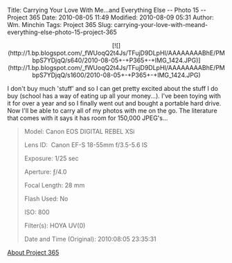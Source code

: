 Title: Carrying Your Love With Me...and Everything Else -- Photo 15 -- Project 365
Date: 2010-08-05 11:49
Modified: 2010-08-09 05:31
Author: Wm. Minchin
Tags: Project 365
Slug: carrying-your-love-with-meand-everything-else-photo-15-project-365

<div class="separator" style="clear: both; text-align: center;">

<p>
[![](http://1.bp.blogspot.com/_fWUoqQ2t4Js/TFujD9DLpHI/AAAAAAAABhE/PMbpS7YDjqQ/s640/2010-08-05+-+P365+-+IMG_1424.JPG)](http://1.bp.blogspot.com/_fWUoqQ2t4Js/TFujD9DLpHI/AAAAAAAABhE/PMbpS7YDjqQ/s1600/2010-08-05+-+P365+-+IMG_1424.JPG)

</div>

I don't buy much 'stuff' and so I can get pretty excited about the stuff
I do buy (school has a way of eating up all your money...). I've been
toying with it for over a year and so I finally went out and bought a
portable hard drive. Now I'll be able to carry all of my photos with me
on the go. The literature that comes with it says it has room for
150,000 JPEG's...

> 
> <span style="color: #666666;">Model: </span>Canon EOS DIGITAL REBEL
> XSi
>
> <span style="color: #666666;">Lens ID: </span> Canon EF-S 18-55mm
> f/3.5-5.6 IS
>
> <span style="color: #666666;">Exposure: </span>1/25 sec
>
> <span style="color: #666666;">Aperture: </span>ƒ/4.0
>
> <span style="color: #666666;">Focal Length: </span>28 mm
>
> <span style="color: #666666;">Flash Used: </span>No
>
> <span style="color: #666666;">ISO: </span>800
>
> <span style="color: #666666;">Filter(s): </span>HOYA UV(0)
>
> <span style="color: #666666;">Date and Time
> (Original): </span>2010:08:05 23:35:31
>
> <p>

[About Project
365](http://blog.minchin.ca/2010/07/project-365-introduction.html)

